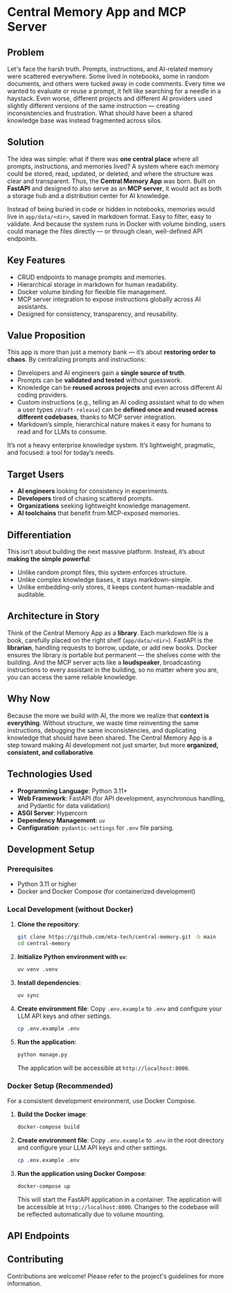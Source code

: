# Central Memory App and MCP Server

## Problem

Let's face the harsh truth. Prompts, instructions, and AI-related memory were scattered everywhere. Some lived in notebooks, some in random documents, and others were tucked away in code comments. Every time we wanted to evaluate or reuse a prompt, it felt like searching for a needle in a haystack. Even worse, different projects and different AI providers used slightly different versions of the same instruction — creating inconsistencies and frustration. What should have been a shared knowledge base was instead fragmented across silos.

## Solution

The idea was simple: what if there was **one central place** where all prompts, instructions, and memories lived? A system where each memory could be stored, read, updated, or deleted, and where the structure was clear and transparent. Thus, the **Central Memory App** was born. Built on **FastAPI** and designed to also serve as an **MCP server**, it would act as both a storage hub and a distribution center for AI knowledge.

Instead of being buried in code or hidden in notebooks, memories would live in `app/data/<dir>`, saved in markdown format. Easy to filter, easy to validate. And because the system runs in Docker with volume binding, users could manage the files directly — or through clean, well-defined API endpoints.

## Key Features

* CRUD endpoints to manage prompts and memories.
* Hierarchical storage in markdown for human readability.
* Docker volume binding for flexible file management.
* MCP server integration to expose instructions globally across AI assistants.
* Designed for consistency, transparency, and reusability.

## Value Proposition

This app is more than just a memory bank — it’s about **restoring order to chaos**. By centralizing prompts and instructions:

* Developers and AI engineers gain a **single source of truth**.
* Prompts can be **validated and tested** without guesswork.
* Knowledge can be **reused across projects** and even across different AI coding providers.
* Custom instructions (e.g., telling an AI coding assistant what to do when a user types `/draft-release`) can be **defined once and reused across different codebases**, thanks to MCP server integration.
* Markdown’s simple, hierarchical nature makes it easy for humans to read and for LLMs to consume.

It’s not a heavy enterprise knowledge system. It’s lightweight, pragmatic, and focused: a tool for today’s needs.

## Target Users

* **AI engineers** looking for consistency in experiments.
* **Developers** tired of chasing scattered prompts.
* **Organizations** seeking lightweight knowledge management.
* **AI toolchains** that benefit from MCP-exposed memories.

## Differentiation

This isn’t about building the next massive platform. Instead, it’s about **making the simple powerful**:

* Unlike random prompt files, this system enforces structure.
* Unlike complex knowledge bases, it stays markdown-simple.
* Unlike embedding-only stores, it keeps content human-readable and auditable.

## Architecture in Story

Think of the Central Memory App as a **library**. Each markdown file is a book, carefully placed on the right shelf (`app/data/<dir>`). FastAPI is the **librarian**, handling requests to borrow, update, or add new books. Docker ensures the library is portable but permanent — the shelves come with the building. And the MCP server acts like a **loudspeaker**, broadcasting instructions to every assistant in the building, so no matter where you are, you can access the same reliable knowledge.

## Why Now

Because the more we build with AI, the more we realize that **context is everything**. Without structure, we waste time reinventing the same instructions, debugging the same inconsistencies, and duplicating knowledge that should have been shared. The Central Memory App is a step toward making AI development not just smarter, but more **organized, consistent, and collaborative**.


## Technologies Used
- **Programming Language**: Python 3.11+
- **Web Framework**: FastAPI (for API development, asynchronous handling, and Pydantic for data validation)
- **ASGI Server**: Hypercorn
- **Dependency Management**: `uv`
- **Configuration**: `pydantic-settings` for `.env` file parsing.

## Development Setup

### Prerequisites
- Python 3.11 or higher
- Docker and Docker Compose (for containerized development)

### Local Development (without Docker)
1.  **Clone the repository**:
    ```bash
    git clone https://github.com/mta-tech/central-memory.git -b main
    cd central-memory
    ```
2.  **Initialize Python environment with `uv`**:
    ```bash
    uv venv .venv
    ```
3.  **Install dependencies**:
    ```bash
    uv sync
    ```
4.  **Create environment file**:
    Copy `.env.example` to `.env` and configure your LLM API keys and other settings.
    ```bash
    cp .env.example .env
    ```
5.  **Run the application**:
    ```bash
    python manage.py
    ```
    The application will be accessible at `http://localhost:8000`.

### Docker Setup (Recommended)
For a consistent development environment, use Docker Compose.

1.  **Build the Docker image**:
    ```bash
    docker-compose build
    ```
2.  **Create environment file**:
    Copy `.env.example` to `.env` in the root directory and configure your LLM API keys and other settings.
    ```bash
    cp .env.example .env
    ```
3.  **Run the application using Docker Compose**:
    ```bash
    docker-compose up
    ```
    This will start the FastAPI application in a container. The application will be accessible at `http://localhost:8000`. Changes to the codebase will be reflected automatically due to volume mounting.

## API Endpoints


## Contributing
Contributions are welcome! Please refer to the project's guidelines for more information.
